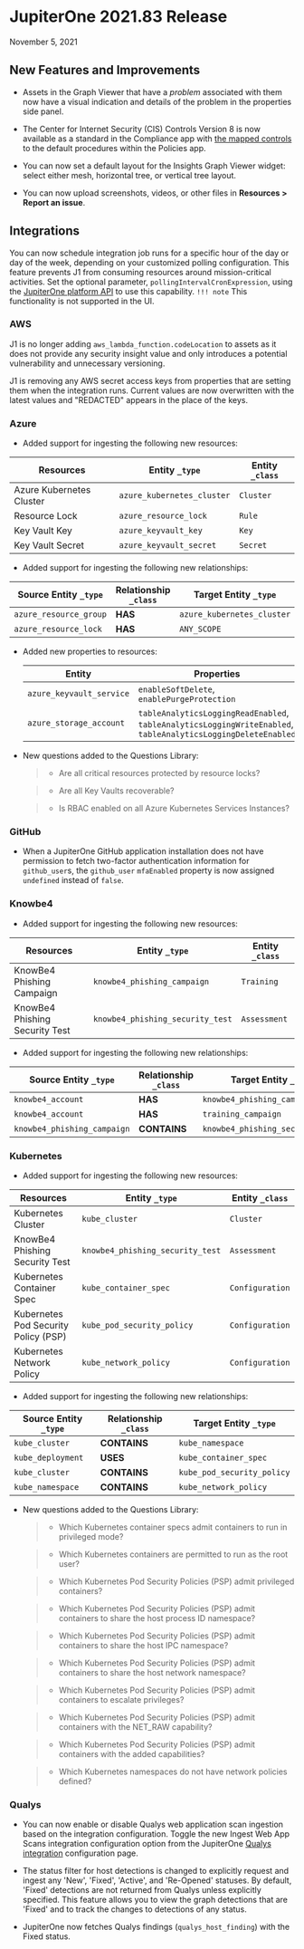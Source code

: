 
# JupiterOne 2021.83 Release

November 5, 2021

## New Features and Improvements

- Assets in the Graph Viewer that have a *problem* associated with them now have 
  a visual indication and details of the problem in the properties side panel. 
  
- The Center for Internet Security (CIS) Controls Version 8 is now available as 
  a standard in the Compliance app with [the mapped controls](../guides/compliance/compliance-mapping-policies.md) to the default 
  procedures within the Policies app.
  
- You can now set a default layout for the Insights Graph Viewer widget: select either 
  mesh, horizontal tree, or vertical tree layout.
  
- You can now upload screenshots, videos, or other files in **Resources > Report an issue**.

## Integrations

You can now schedule integration job runs for a specific hour of the day or day of 
the week, depending on your customized polling configuration. This feature prevents 
J1 from consuming resources around mission-critical activities. Set the optional 
parameter, `pollingIntervalCronExpression`, using the [JupiterOne platform API](../docs/jupiterone-api.md) to use this capability. 
`!!! note` This functionality is not supported in the UI.

### AWS

J1 is no longer adding  `aws_lambda_function.codeLocation` to assets as it does not
provide any security insight value and only introduces a potential vulnerability and 
unnecessary versioning.

J1 is removing any AWS secret access keys from properties that are setting them when
the integration runs. Current values are now overwritten with the latest values and 
"REDACTED" appears in the place of the keys.

### Azure

-   Added support for ingesting the following new resources:

| Resources                | Entity `_type`             | Entity `_class` |
| ------------------------ | -------------------------- | --------------- |
| Azure Kubernetes Cluster | `azure_kubernetes_cluster` | `Cluster`       |
| Resource Lock            | `azure_resource_lock`      | `Rule`          |
| Key Vault Key            | `azure_keyvault_key`       | `Key`           |
| Key Vault Secret         | `azure_keyvault_secret`    | `Secret`        |

-   Added support for ingesting the following new relationships:

| Source Entity `_type`  | Relationship `_class` | Target Entity `_type`      |
| ---------------------- | --------------------- | -------------------------- |
| `azure_resource_group` | **HAS**               | `azure_kubernetes_cluster` |
| `azure_resource_lock`  | **HAS**               | `ANY_SCOPE`                |

-   Added new properties to resources:

    | Entity                   | Properties                                                   |
    | ------------------------ | ------------------------------------------------------------ |
    | `azure_keyvault_service` | `enableSoftDelete`, `enablePurgeProtection`                  |
    | `azure_storage_account`  | `tableAnalyticsLoggingReadEnabled`, `tableAnalyticsLoggingWriteEnabled`, `tableAnalyticsLoggingDeleteEnabled` |

- New questions added to the Questions Library:
  > - Are all critical resources protected by resource locks?

  > - Are all Key Vaults recoverable?

  > - Is RBAC enabled on all Azure Kubernetes Services Instances?

### GitHub

-   When a JupiterOne GitHub application installation does not have permission to 
    fetch two-factor authentication information for `github_user`s, the `github_user` 
    `mfaEnabled` property is now assigned `undefined` instead of `false`.

### Knowbe4

-   Added support for ingesting the following new resources:

| Resources                      | Entity `_type`                   | Entity `_class` |
| ------------------------------ | -------------------------------- | --------------- |
| KnowBe4 Phishing Campaign      | `knowbe4_phishing_campaign`      | `Training`      |
| KnowBe4 Phishing Security Test | `knowbe4_phishing_security_test` | `Assessment`    |

-   Added support for ingesting the following new relationships:

| Source Entity `_type`       | Relationship `_class` | Target Entity `_type`            |
| --------------------------- | --------------------- | -------------------------------- |
| `knowbe4_account`           | **HAS**               | `knowbe4_phishing_campaign`      |
| `knowbe4_account`           | **HAS**               | `training_campaign`              |
| `knowbe4_phishing_campaign` | **CONTAINS**          | `knowbe4_phishing_security_test` |

### Kubernetes

-   Added support for ingesting the following new resources:

| Resources                            | Entity `_type`                   | Entity `_class` |
| ------------------------------------ | -------------------------------- | --------------- |
| Kubernetes Cluster                   | `kube_cluster`                   | `Cluster`       |
| KnowBe4 Phishing Security Test       | `knowbe4_phishing_security_test` | `Assessment`    |
| Kubernetes Container Spec            | `kube_container_spec`            | `Configuration` |
| Kubernetes Pod Security Policy (PSP) | `kube_pod_security_policy`       | `Configuration` |
| Kubernetes Network Policy            | `kube_network_policy`            | `Configuration` |

-   Added support for ingesting the following new relationships:

| Source Entity `_type` | Relationship `_class` | Target Entity `_type`      |
| --------------------- | --------------------- | -------------------------- |
| `kube_cluster`        | **CONTAINS**          | `kube_namespace`           |
| `kube_deployment`     | **USES**              | `kube_container_spec`      |
| `kube_cluster`        | **CONTAINS**          | `kube_pod_security_policy` |
| `kube_namespace`      | **CONTAINS**          | `kube_network_policy`      |

- New questions added to the Questions Library:

  > - Which Kubernetes container specs admit containers to run in privileged mode?
  
  > - Which Kubernetes containers are permitted to run as the root user?
  
  > - Which Kubernetes Pod Security Policies (PSP) admit privileged containers?
  
  > - Which Kubernetes Pod Security Policies (PSP) admit containers to share the host process ID namespace?
  
  > - Which Kubernetes Pod Security Policies (PSP) admit containers to share the host IPC namespace?
  
  > - Which Kubernetes Pod Security Policies (PSP) admit containers to share the host network namespace?
  
  > - Which Kubernetes Pod Security Policies (PSP) admit containers to escalate privileges?
  
  > - Which Kubernetes Pod Security Policies (PSP) admit containers with the NET_RAW capability?
  
  > - Which Kubernetes Pod Security Policies (PSP) admit containers with the added capabilities?
  
  > - Which Kubernetes namespaces do not have network policies defined?

### Qualys

- You can now enable or disable Qualys web application scan ingestion based on the integration configuration. 
  Toggle the new Ingest Web App Scans integration configuration option from the JupiterOne [Qualys integration](../docs/integrations/qualys.md) configuration page.

- The status filter for host detections is changed to explicitly request and ingest any 'New', 'Fixed', 'Active', 
  and 'Re-Opened' statuses. By default, 'Fixed' detections are not returned from Qualys unless explicitly specified. 
  This feature allows you to view the graph detections that are 'Fixed' and to track the changes to detections of any status.

- JupiterOne now fetches Qualys findings (`qualys_host_finding`) with the Fixed status.

